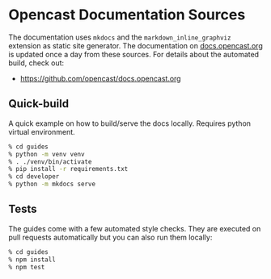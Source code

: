 Opencast Documentation Sources
==============================

The documentation uses `mkdocs` and the `markdown_inline_graphviz` extension as static site generator. The documentation
on [docs.opencast.org](https://docs.opencast.org) is updated once a day from these sources. For details about the
automated build, check out:

- <https://github.com/opencast/docs.opencast.org>


Quick-build
-----------

A quick example on how to build/serve the docs locally.
Requires python virtual environment.

```sh
% cd guides
% python -m venv venv
% . ./venv/bin/activate
% pip install -r requirements.txt
% cd developer
% python -m mkdocs serve
```


Tests
-----

The guides come with a few automated style checks. They are executed on pull requests automatically but you can also run
them locally:

```sh
% cd guides
% npm install
% npm test
```
